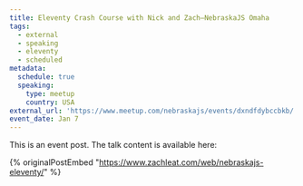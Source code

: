 ```yaml
---
title: Eleventy Crash Course with Nick and Zach—NebraskaJS Omaha
tags:
  - external
  - speaking
  - eleventy
  - scheduled
metadata:
  schedule: true
  speaking:
    type: meetup
    country: USA
external_url: 'https://www.meetup.com/nebraskajs/events/dxndfdybccbkb/'
event_date: Jan 7
---
```

This is an event post. The talk content is available here:

{% originalPostEmbed "https://www.zachleat.com/web/nebraskajs-eleventy/" %}
